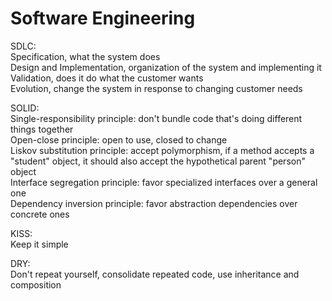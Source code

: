 # Software Engineering
SDLC:  
Specification, what the system does  
Design and Implementation, organization of the system and implementing it  
Validation, does it do what the customer wants  
Evolution, change the system in response to changing customer needs  

SOLID:  
Single-responsibility principle: don't bundle code that's doing different things together  
Open-close principle: open to use, closed to change  
Liskov substitution principle: accept polymorphism, if a method accepts a "student" object, it should also accept the hypothetical parent "person" object  
Interface segregation principle: favor specialized interfaces over a general one  
Dependency inversion principle: favor abstraction dependencies over concrete ones  

KISS:  
Keep it simple

DRY:  
Don't repeat yourself, consolidate repeated code, use inheritance and composition
